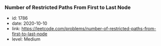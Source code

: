 ### Number of Restricted Paths From First to Last Node

* id: 1786
* date: 2020-10-10
* link: https://leetcode.com/problems/number-of-restricted-paths-from-first-to-last-node
* level: Medium
